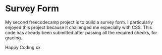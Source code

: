 # Survey Form
My second freecodecamp project is to build a survey form. I particularly enjoyed this project because it challenged me especially with CSS.
This code has already been submitted after passing all the required checks, for grading.

Happy Coding xx